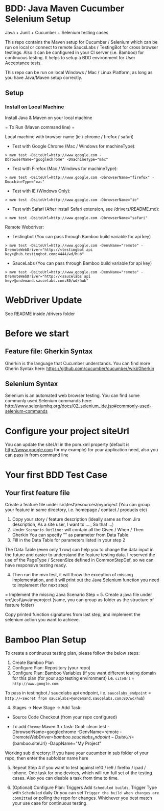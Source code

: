 # BDD: Java Maven Cucumber Selenium Setup


Java + Junit + Cucumber + Selenium testing cases

This repo contains the Maven setup for Cucumber / Selenium which can be run on local or connect to remote SaucsLabs / TestingBot for cross browser testings. Also it can be configured in your CI server (i.e. Bamboo) for continuous testing. It helps to setup a BDD environment for User Acceptance tests.

This repo can be run on local Windows / Mac / Linux Platform, as long as you have Java/Maven setup correctly.

## Setup

### Install on Local Machine

Install Java & Maven on your local machine

= To Run (Maven command line) =

Local machine with browser name (ie / chrome / firefox / safari)

- Test with Google Chrome (Mac / Windows for machineType):
```
> mvn test -DsiteUrl=http://www.google.com -DbrowserName="googlechrome" -DmachineType="mac"
```

- Test with Firefox (Mac / Windows for machineType):
```
> mvn test -DsiteUrl=http://www.google.com -DbrowserName="firefox" -DmachineType="mac"
```

- Test with IE (Windows Only):
```
> mvn test -DsiteUrl=http://www.google.com -DbrowserName="ie"
```

- Test with Safari (After install Safari extension, see /drivers/README.md):
```
> mvn test -DsiteUrl=http://www.google.com -DbrowserName="safari"
```

Remote Webdriver:

- Testingbot (You can pass through Bamboo build variable for api key)
```
> mvn test -DsiteUrl=http://www.google.com -DenvName="remote" -DremoteWebDriver="http://<testingbot api key>@hub.testingbot.com:4444/wd/hub"
```

- SauceLabs (You can pass through Bamboo build variable for api key)
```
> mvn test -DsiteUrl=http://www.google.com -DenvName="remote" -DremoteWebDriver="http://<saucelabs api key>@ondemand.saucelabs.com:80/wd/hub"
```

# WebDriver Update
See README inside /drivers folder


# Before we start

## Feature file: Gherkin Syntax
Gherkin is the language that Cucumber understands. You can find more Gherin Syntax here:
https://github.com/cucumber/cucumber/wiki/Gherkin

## Selenium Syntax
Selenium is an automated web browser testing. You can find some commonly used Selenium commands here:
http://www.seleniumhq.org/docs/02_selenium_ide.jsp#commonly-used-selenium-commands


# Configure your project siteUrl

You can update the siteUrl in the pom.xml property (default is http://www.google.com for my example) for your application need, also you can pass in from command line

# Your first BDD Test Case

## Your first feature file
Create a feature file under src\test\resources\myproject (You can group your feature in same directory, i.e. homepage / contact / products etc)

1. Copy your story / feature description (ideally same as from Jira description, As a site user, I want to ...., So that ...)
2. Under `Scenario Outline:` will contain all the Given / When / Then Gherkin
You can specify "<keyword>" as parameter from Data Table.
3. Fill in the Data Table for parameters listed in your step 2

The Data Table (even only 1 row) can help you to change the data input in the future and easier to understand the feature testing data. I reserved the use of the PageType / ScreenSize defined in CommonStepDef, so we can have responsive testing ready.

4. Then run the mvn test, it will throw the exception of missing implementation, and it will print out the Java Selenium function you need to implement (for next step)

= Implement the missing Java Scenario Step =
5. Create a java file under src\test\java\myproject (same, you can group as folder as the structure of feature folder)

Copy printed function signatures from last step, and implement the selenium action you want to achieve.


# Bamboo Plan Setup
To create a continuous testing plan, please follow the below steps:

1. Create Bamboo Plan
2. Configure Plan: Repository (your repo)
3. Configure Plan: Bamboo Variables 
(if you want different testing domain for this plan (for your app testing environment)
i.e. `siteUrl` = `http://www.google.com`

To pass in testingbot / saucelabs api endpoint, 
i.e. `saucelabs_endpoint` = `http://<secret from saucelabs>@ondemand.saucelabs.com:80/wd/hub`)

4. Stages -> New Stage -> Add Task:
- Source Code Checkout (from your repo configured)

- To add `Chrome` Maven 3.x task:
Goal:
clean test -DbrowserName=googlechrome -DenvName=remote -DremoteWebDriver=${bamboo.saucelabs_endpoint} -DsiteUrl=${bamboo.siteUrl} -DappName="My Project"

Working sub directory: If you have your cucumber in sub folder of your repo, then enter the subfolder name here

5. Repeat Step 4 if you want to test against ie10 / ie9 / firefox / ipad / iphone.
One task for one devices, which will run full set of the testing cases. Also you can disable a task from time to time.

6. (Optional) Configure Plan: Triggers
Add `Scheduled builds`, Trigger Type with `Scheduled` daily 
Or you can set `Trigger the build when changes are committed` or polling the repo for changes. Whichever you best match your use case for continuous testing.
